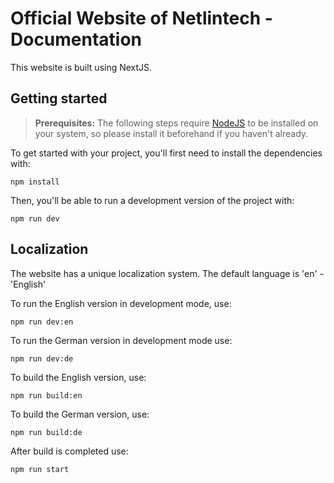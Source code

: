 # Official Website of Netlintech - Documentation

This website is built using NextJS.

## Getting started

> **Prerequisites:**
> The following steps require [NodeJS](https://nodejs.org/en/) to be installed on your system, so please
> install it beforehand if you haven't already.

To get started with your project, you'll first need to install the dependencies with:

```
npm install
```

Then, you'll be able to run a development version of the project with:

```
npm run dev
```

## Localization 

The website has a unique localization system. The default language is 'en' - 'English'

To run the English version in development mode, use:

```
npm run dev:en
```

To run the German version in development mode use:

```
npm run dev:de
```

To build the English version, use:

```
npm run build:en
```

To build the German version, use:

```
npm run build:de
```

After build is completed use:

```
npm run start
```





